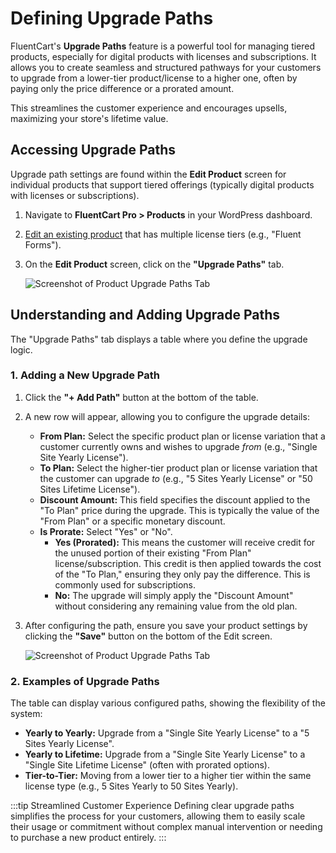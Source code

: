  # Defining Upgrade Paths

FluentCart's **Upgrade Paths** feature is a powerful tool for managing tiered products, especially for digital products with licenses and subscriptions. It allows you to create seamless and structured pathways for your customers to upgrade from a lower-tier product/license to a higher one, often by paying only the price difference or a prorated amount.

This streamlines the customer experience and encourages upsells, maximizing your store's lifetime value.

## Accessing Upgrade Paths

Upgrade path settings are found within the **Edit Product** screen for individual products that support tiered offerings (typically digital products with licenses or subscriptions).

1.  Navigate to **FluentCart Pro > Products** in your WordPress dashboard.
2.  [Edit an existing product](/guide/product-types-creation/product-list-overview) that has multiple license tiers (e.g., "Fluent Forms").
3.  On the **Edit Product** screen, click on the **"Upgrade Paths"** tab.

    ![Screenshot of Product Upgrade Paths Tab](/images/product-types-creation/define-upgrade-path/Upgrade-Paths-1.webp)

## Understanding and Adding Upgrade Paths

The "Upgrade Paths" tab displays a table where you define the upgrade logic.

### 1. Adding a New Upgrade Path

1.  Click the **"+ Add Path"** button at the bottom of the table.
2.  A new row will appear, allowing you to configure the upgrade details:
    * **From Plan:** Select the specific product plan or license variation that a customer currently owns and wishes to upgrade *from* (e.g., "Single Site Yearly License").
    * **To Plan:** Select the higher-tier product plan or license variation that the customer can upgrade *to* (e.g., "5 Sites Yearly License" or "50 Sites Lifetime License").
    * **Discount Amount:** This field specifies the discount applied to the "To Plan" price during the upgrade. This is typically the value of the "From Plan" or a specific monetary discount.
    * **Is Prorate:** Select "Yes" or "No".
        * **Yes (Prorated):** This means the customer will receive credit for the unused portion of their existing "From Plan" license/subscription. This credit is then applied towards the cost of the "To Plan," ensuring they only pay the difference. This is commonly used for subscriptions.
        * **No:** The upgrade will simply apply the "Discount Amount" without considering any remaining value from the old plan.

3.  After configuring the path, ensure you save your product settings by clicking the **"Save"** button on the bottom of the Edit screen.

    ![Screenshot of Product Upgrade Paths Tab](/images/product-types-creation/define-upgrade-path/add-Upgrade-Paths.webp)

### 2. Examples of Upgrade Paths

The table can display various configured paths, showing the flexibility of the system:

* **Yearly to Yearly:** Upgrade from a "Single Site Yearly License" to a "5 Sites Yearly License".
* **Yearly to Lifetime:** Upgrade from a "Single Site Yearly License" to a "Single Site Lifetime License" (often with prorated options).
* **Tier-to-Tier:** Moving from a lower tier to a higher tier within the same license type (e.g., 5 Sites Yearly to 50 Sites Yearly).

:::tip Streamlined Customer Experience
Defining clear upgrade paths simplifies the process for your customers, allowing them to easily scale their usage or commitment without complex manual intervention or needing to purchase a new product entirely.
:::

